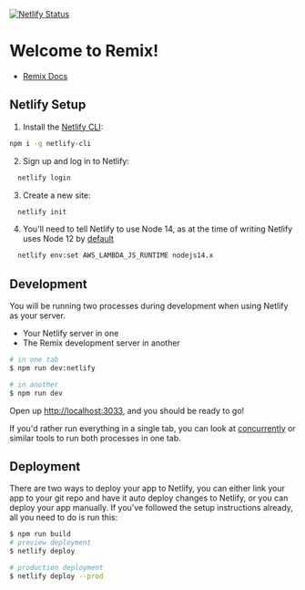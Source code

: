 [![Netlify Status](https://api.netlify.com/api/v1/badges/29429f41-2e5a-4482-8774-68611fb66fdf/deploy-status)](https://app.netlify.com/sites/audio-player-remix-app/deploys)


# Welcome to Remix!

- [Remix Docs](https://remix.run/docs)

## Netlify Setup

1. Install the [Netlify CLI](https://www.netlify.com/products/dev/):

```sh
npm i -g netlify-cli
```

2. Sign up and log in to Netlify:

```sh
  netlify login
```

3. Create a new site:

```sh
  netlify init
```

4. You'll need to tell Netlify to use Node 14, as at the time of writing Netlify uses Node 12 by [default](https://docs.netlify.com/functions/build-with-javascript/#runtime-settings)

```sh
  netlify env:set AWS_LAMBDA_JS_RUNTIME nodejs14.x
```

## Development

You will be running two processes during development when using Netlify as your server.

- Your Netlify server in one
- The Remix development server in another

```sh
# in one tab
$ npm run dev:netlify

# in another
$ npm run dev
```

Open up [http://localhost:3033](http://localhost:3033), and you should be ready to go!

If you'd rather run everything in a single tab, you can look at [concurrently](https://npm.im/concurrently) or similar tools to run both processes in one tab.

## Deployment

There are two ways to deploy your app to Netlify, you can either link your app to your git repo and have it auto deploy changes to Netlify, or you can deploy your app manually. If you've followed the setup instructions already, all you need to do is run this:

```sh
$ npm run build
# preview deployment
$ netlify deploy

# production deployment
$ netlify deploy --prod
```
